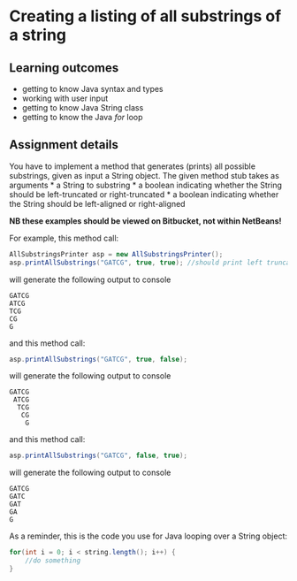 # Creating a listing of all substrings of a string  #

## Learning outcomes ##
* getting to know Java syntax and types
* working with user input
* getting to know Java String class
* getting to know the Java *for* loop


## Assignment details ##
You have to implement a method that generates (prints) all possible substrings, given as input a String object.
The given method stub takes as arguments 
    * a String to substring
    * a boolean indicating whether the String should be left-truncated or right-truncated
    * a boolean indicating whether the String should be left-aligned or right-aligned

**NB these examples should be viewed on Bitbucket, not within NetBeans!**

For example, this method call:

```Java
AllSubstringsPrinter asp = new AllSubstringsPrinter();
asp.printAllSubstrings("GATCG", true, true); //should print left truncated, left aligned
``` 

will generate the following output to console

```
GATCG
ATCG
TCG
CG
G
```

and this method call:

```Java
asp.printAllSubstrings("GATCG", true, false);
``` 

will generate the following output to console

```
GATCG
 ATCG
  TCG
   CG
    G
```

and this method call:

```Java
asp.printAllSubstrings("GATCG", false, true);
``` 

will generate the following output to console

```
GATCG
GATC
GAT
GA
G
```
As a reminder, this is the code you use for Java looping over a String object:

```Java
for(int i = 0; i < string.length(); i++) {
    //do something
}
```

